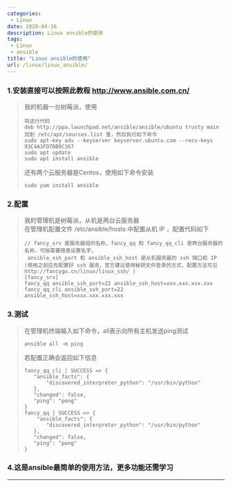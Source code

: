 ```yaml
---
categories:
 - Linux
date: 2020-04-16
description: Linux ansible的使用
tags:
 - Linux
 - ansible
title: "Linux ansible的使用"
url: /linux/linux_ansible/
---
```


### 1.安装直接可以按照此教程 http://www.ansible.com.cn/
> 我的机器一台树莓派，使用
> ```
> 将这行代码
> deb http://ppa.launchpad.net/ansible/ansible/ubuntu trusty main
> 加到 /etc/apt/sources.list 里，然后执行如下命令
> sudo apt-key adv --keyserver keyserver.ubuntu.com --recv-keys 93C4A3FD7BB9C367
> sudo apt update
> sudo apt install ansible
> ```
> 还有两个云服务器是Centos，使用如下命令安装
> ```
> sudo yum install ansible
> ``` 

### 2.配置
> 我的管理机是树莓派，从机是两台云服务器  
> 在管理机配置文件 /etc/ansible/hosts 中配置从机 IP ，配置代码如下
> ```
> // fancy_srv 是服务器组的名称，fancy_qq 和 fancy_qq_cli 是两台服务器的名称，可按需要随意设置名字，
>  ansible_ssh_port 和 ansible_ssh_host 是从机服务器的 ssh 端口和 IP
> (使用之前应先配置好 ssh 服务，官方建议使用秘钥文件登录的方式，配置方法可见 http://fancygo.cn/linux/linux_ssh/ )
> [fancy_srv]
> fancy_qq ansible_ssh_port=22 ansible_ssh_host=xxx.xxx.xxx.xxx
> fancy_qq_cli ansible_ssh_port=22 ansible_ssh_host=xxx.xxx.xxx.xxx
> ```

### 3.测试
> 在管理机终端输入如下命令，all表示向所有主机发送ping测试
> ```
> ansible all -m ping
> ```
> 若配置正确会返回如下信息
> ```
> fancy_qq_cli | SUCCESS => {
>    "ansible_facts": {
>        "discovered_interpreter_python": "/usr/bin/python"
>    }, 
>    "changed": false, 
>    "ping": "pong"
> }
> fancy_qq | SUCCESS => {
>     "ansible_facts": {
>        "discovered_interpreter_python": "/usr/bin/python"
>    }, 
>    "changed": false, 
>    "ping": "pong"
> }
> ```

### 4.这是ansible最简单的使用方法，更多功能还需学习
---
